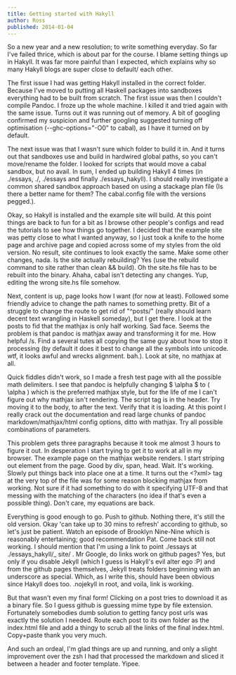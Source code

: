 ```yaml
---
title: Getting started with Hakyll
author: Ross
published: 2014-01-04
---
```


So a new year and a new resolution; to write something everyday. So far I've failed thrice, which is about par for the course. I blame setting things up in Hakyll. It was far more painful than I expected, which explains why so many Hakyll blogs are super close to default/ each other.

The first issue I had was getting Hakyll installed in the correct folder. Because I've moved to putting all Haskell packages into sandboxes everything had to be built from scratch. The first issue was then I couldn't compile Pandoc. I froze up the whole machine. I killed it and tried again with the same issue. Turns out it was running out of memory. A bit of googling confirmed my suspicion and further googling suggested turning off optimisation (--ghc-options="-O0" to cabal), as I have it turned on by default.

The next issue was that I wasn't sure which folder to build it in. And it turns out that sandboxes use and build in hardwired global paths, so you can't move/rename the folder. I looked for scripts that would move a cabal sandbox, but no avail. In sum, I ended up building Hakyll 4 times (in ./essays, ./, ./essays and finally ./essays_hakyll). I should really investigate a common shared sandbox approach based on using a stackage plan file (Is there a better name for them? The cabal.config file with the versions pegged.).

Okay, so Hakyll is installed and the example site will build. At this point things are back to fun for a bit as I browse other people's configs and read the tutorials to see how things go together. I decided that the example site was petty close to what I wanted anyway, so I just took a knife to the home page and archive page and copied across some of my styles from the old version. No result, site continues to look exactly the same. Make some other changes, nada. Is the site actually rebuilding? Yes (use the rebuild command to site rather than clean && build). Oh the site.hs file has to be rebuilt into the binary. Ahaha, cabal isn't detecting any changes. Yup, editing the wrong site.hs file somehow.

Next, content is up, page looks how I want (for now at least). Followed some friendly advice to change the path names to something pretty. Bit of a struggle to change the route to get rid of "^posts/" (really should learn decent text wrangling in Haskell someday), but I get there. I look at the posts to fid that the mathjax is only half working. Sad face. Seems the problem is that pandoc is mathjax away and transforming it for me. How helpful /s. Find a several tutes all copying the same guy about how to stop it processing (by default it does it best to change all the symbols into unicode. wtf, it looks awful and wrecks alignment. bah.). Look at site, no mathjax at all.

Quick fiddles didn't work, so I made a fresh test page with all the possible math delimiters. I see that pandoc is helpfully changing $ \alpha $ to \( \alpha \) which is the preferred mathjax style, but for the life of me I can't figure out why mathjax isn't rendering. The script tag is in the header. Try moving it to the body, to after the text. Verify that it is loading. At this point I really crack out the documentation and read large chunks of pandoc markdown/mathjax/html config options, ditto with mathjax. Try all possible combinations of parameters.

This problem gets three paragraphs because it took me almost 3 hours to figure it out. In desperation I start trying to get it to work at all in my browser. The example page on the mathjax website renders. I start striping out element from the page. Good by div, span, head. Wait. It's working. Slowly put things back into place one at a time. It turns out the <?xml> tag at the very top of the file was for some reason blocking mathjax from working. Not sure if it had something to do with it specifying UTF-8 and that messing with the matching of the characters (no idea if that's even a possible thing). Don't care, my equations are back.

Everything is good enough to go. Push to github. Nothing there, it's still the old version. Okay 'can take up to 30 mins to refresh' according to github, so let's just be patient. Watch an episode of Brooklyn Nine-Nine which is reasonably entertaining; good recommendation Pat. Come back still not working. I should mention that I'm using a link to point ./essays at ./essays_hakyll/\_ site/ . Mr Google, do links work on github pages? Yes, but only if you disable Jekyll (which I guess is Hakyll's evil alter ego :P) and from the github pages themselves, Jekyll treats folders beginning with an underscore as special. Which, as I write this, should have been obvious since Hakyll does too. .nojekyll in root, and voila, link is working.

But that wasn't even my final form! Clicking on a post tries to download it as a binary file. So I guess github is guessing mime type by file extension. Fortunately somebodies dumb solution to getting fancy post urls was exactly the solution I needed. Route each post to its own folder as the index.html file and add a thingy to scrub all the links of the final index.html. Copy+paste thank you very much.

And such an ordeal, I'm glad things are up and running, and only a slight improvement over the zsh I had that processed the markdown and sliced it between a header and footer template. Yipee.
